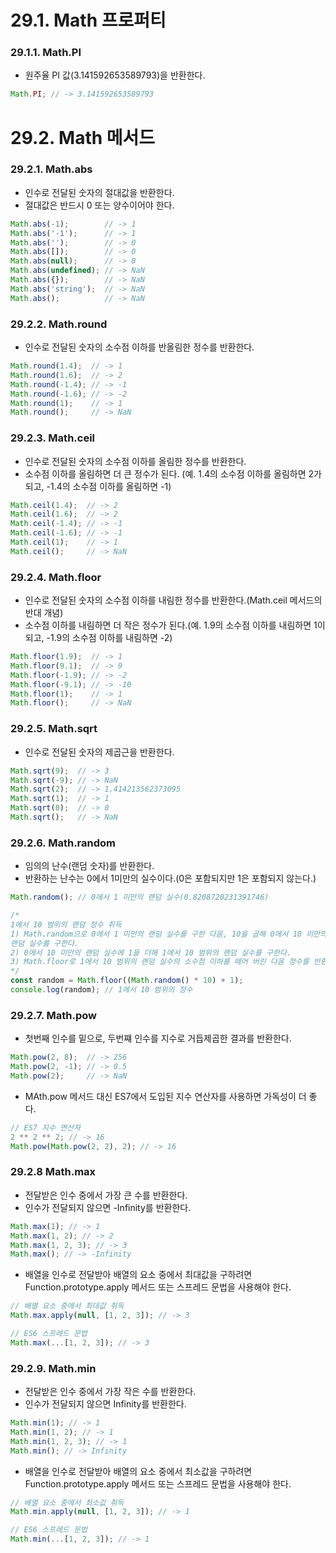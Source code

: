 # 29.1. Math 프로퍼티
### 29.1.1. Math.PI
- 원주율 PI 값(3.141592653589793)을 반환한다.
```javascript
Math.PI; // -> 3.141592653589793
```

# 29.2. Math 메서드
### 29.2.1. Math.abs
- 인수로 전달된 숫자의 절대값을 반환한다.
- 절대값은 반드시 0 또는 양수이어야 한다.
```javascript
Math.abs(-1);        // -> 1
Math.abs('-1');      // -> 1
Math.abs('');        // -> 0
Math.abs([]);        // -> 0
Math.abs(null);      // -> 0
Math.abs(undefined); // -> NaN
Math.abs({});        // -> NaN
Math.abs('string');  // -> NaN
Math.abs();          // -> NaN
```

### 29.2.2. Math.round
- 인수로 전달된 숫자의 소수점 이하를 반올림한 정수를 반환한다.
```javascript
Math.round(1.4);  // -> 1
Math.round(1.6);  // -> 2
Math.round(-1.4); // -> -1
Math.round(-1.6); // -> -2
Math.round(1);    // -> 1
Math.round();     // -> NaN
```

### 29.2.3. Math.ceil
- 인수로 전달된 숫자의 소수점 이하를 올림한 정수를 반환한다.
- 소수점 이하를 올림하면 더 큰 정수가 된다. (예. 1.4의 소수점 이하를 올림하면 2가 되고, -1.4의 소수점 이하를 올림하면 -1)
```javascript
Math.ceil(1.4);  // -> 2
Math.ceil(1.6);  // -> 2
Math.ceil(-1.4); // -> -1
Math.ceil(-1.6); // -> -1
Math.ceil(1);    // -> 1
Math.ceil();     // -> NaN
```

### 29.2.4. Math.floor
- 인수로 전달된 숫자의 소수점 이하를 내림한 정수를 반환한다.(Math.ceil 메서드의 반대 개념)
- 소수점 이하를 내림하면 더 작은 정수가 된다.(예. 1.9의 소수점 이하를 내림하면 1이 되고, -1.9의 소수점 이하를 내림하면 -2)
```javascript
Math.floor(1.9);  // -> 1
Math.floor(9.1);  // -> 9
Math.floor(-1.9); // -> -2
Math.floor(-9.1); // -> -10
Math.floor(1);    // -> 1
Math.floor();     // -> NaN
```

### 29.2.5. Math.sqrt
- 인수로 전달된 숫자의 제곱근을 반환한다.
```javascript
Math.sqrt(9);  // -> 3
Math.sqrt(-9); // -> NaN
Math.sqrt(2);  // -> 1.414213562373095
Math.sqrt(1);  // -> 1
Math.sqrt(0);  // -> 0
Math.sqrt();   // -> NaN
```

### 29.2.6. Math.random
- 임의의 난수(랜덤 숫자)를 반환한다.
- 반환하는 난수는 0에서 1미만의 실수이다.(0은 포함되지만 1은 포함되지 않는다.)
```javascript
Math.random(); // 0에서 1 미만의 랜덤 실수(0.8208720231391746)

/*
1에서 10 범위의 랜덤 정수 취득
1) Math.random으로 0에서 1 미만의 랜덤 실수를 구한 다음, 10을 곱해 0에서 10 미만의
랜덤 실수를 구한다.
2) 0에서 10 미만의 랜덤 실수에 1을 더해 1에서 10 범위의 랜덤 실수를 구한다.
3) Math.floor로 1에서 10 범위의 랜덤 실수의 소수점 이하를 떼어 버린 다음 정수를 반환한다.
*/
const random = Math.floor((Math.random() * 10) + 1);
console.log(random); // 1에서 10 범위의 정수
```

### 29.2.7. Math.pow
- 첫번째 인수를 밑으로, 두번쨰 인수를 지수로 거듭제곱한 결과를 반환한다.
```javascript
Math.pow(2, 8);  // -> 256
Math.pow(2, -1); // -> 0.5
Math.pow(2);     // -> NaN
```
- MAth.pow 메서드 대신 ES7에서 도입된 지수 연산자를 사용하면 가독성이 더 좋다.
```javascript
// ES7 지수 연산자
2 ** 2 ** 2; // -> 16
Math.pow(Math.pow(2, 2), 2); // -> 16
```

### 29.2.8 Math.max
- 전달받은 인수 중에서 가장 큰 수를 반환한다.
- 인수가 전달되지 않으면 -Infinity를 반환한다.
```javascript
Math.max(1); // -> 1
Math.max(1, 2); // -> 2
Math.max(1, 2, 3); // -> 3
Math.max(); // -> -Infinity
```
- 배열을 인수로 전달받아 배열의 요소 중에서 최대값을 구하려면 Function.prototype.apply 메서드 또는 스프레드 문법을 사용해야 한다.
```javascript
// 배열 요소 중에서 최대값 취득
Math.max.apply(null, [1, 2, 3]); // -> 3

// ES6 스프레드 문법
Math.max(...[1, 2, 3]); // -> 3
```


### 29.2.9. Math.min
- 전달받은 인수 중에서 가장 작은 수를 반환한다. 
- 인수가 전달되지 않으면 Infinity를 반환한다.
```javascript
Math.min(1); // -> 1
Math.min(1, 2); // -> 1
Math.min(1, 2, 3); // -> 1
Math.min(); // -> Infinity
```
- 배열을 인수로 전달받아 배열의 요소 중에서 최소값을 구하려면 Function.prototype.apply 메서드 또는 스프레드 문법을 사용해야 한다.
```javascript
// 배열 요소 중에서 최소값 취득
Math.min.apply(null, [1, 2, 3]); // -> 1

// ES6 스프레드 문법
Math.min(...[1, 2, 3]); // -> 1
```

